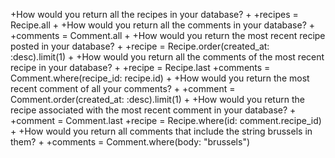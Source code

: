 +How would you return all the recipes in your database?
+
+recipes = Recipe.all
+
+How would you return all the comments in your database?
+
+comments = Comment.all
+
+How would you return the most recent recipe posted in your database?
+
+recipe = Recipe.order(created_at: :desc).limit(1)
+
+How would you return all the comments of the most recent recipe in your database?
+
+recipe = Recipe.last
+comments = Comment.where(recipe_id: recipe.id)
+
+How would you return the most recent comment of all your comments?
+
+comment = Comment.order(created_at: :desc).limit(1)
+
+How would you return the recipe associated with the most recent comment in your database?
+
+comment = Comment.last
+recipe = Recipe.where(id: comment.recipe_id)
+
+How would you return all comments that include the string brussels in them?
+
+comments = Comment.where(body: "brussels")
